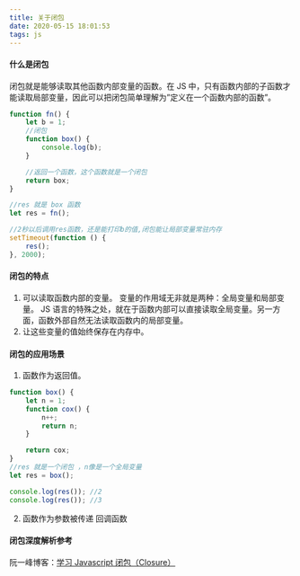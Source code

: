 ```yaml
---
title: 关于闭包
date: 2020-05-15 18:01:53
tags: js
---
```


#### 什么是闭包

闭包就是能够读取其他函数内部变量的函数。在 JS 中，只有函数内部的子函数才能读取局部变量，因此可以把闭包简单理解为”定义在一个函数内部的函数”。

<!-- more -->

```javascript
function fn() {
    let b = 1;
    //闭包
    function box() {
        console.log(b);
    }

    //返回一个函数，这个函数就是一个闭包
    return box;
}

//res 就是 box 函数
let res = fn();

//2秒以后调用res函数，还是能打印b的值,闭包能让局部变量常驻内存
setTimeout(function () {
    res();
}, 2000);
```

#### 闭包的特点

1. 可以读取函数内部的变量。
    变量的作用域无非就是两种：全局变量和局部变量。
    JS 语言的特殊之处，就在于函数内部可以直接读取全局变量。另一方面，函数外部自然无法读取函数内的局部变量。
2. 让这些变量的值始终保存在内存中。

#### 闭包的应用场景

1. 函数作为返回值。
   
```javascript
function box() {
    let n = 1;
    function cox() {
        n++;
        return n;
    }

    return cox;
}
//res 就是一个闭包 ，n像是一个全局变量
let res = box();

console.log(res()); //2
console.log(res()); //3
```

2. 函数作为参数被传递
    回调函数

#### 闭包深度解析参考

阮一峰博客：[学习 Javascript 闭包（Closure）](https://www.ruanyifeng.com/blog/2009/08/learning_javascript_closures.html)

